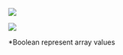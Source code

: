 ﻿![](https://lh5.googleusercontent.com/aqT7Zo7eYr910c4Rw6HlhuZLLVO1bw1LLMvNg1o8YsWE3oVSmSknkNpCyisYyQ9u6YPpvFoTtRxx3NT0DY9E23kcs_ioUe70lAbIfyIB_Uaw6HnXIbOMB2yV5OPToP0YWP7OfeID)

![](https://lh3.googleusercontent.com/1LaFZPTp5fUAzBfIF_Nm7CGqYDrhTTl2hOy_xDDkEqq_yt2ZyBxXqXA-KaRk_BTu7eJho_XAJgFqM59hMMHUk8MiJdkbhkypf45Go-88DFxJqFPsJoLAUYnyCaSKECyrG6RflbYQ)

*Boolean represent array values
